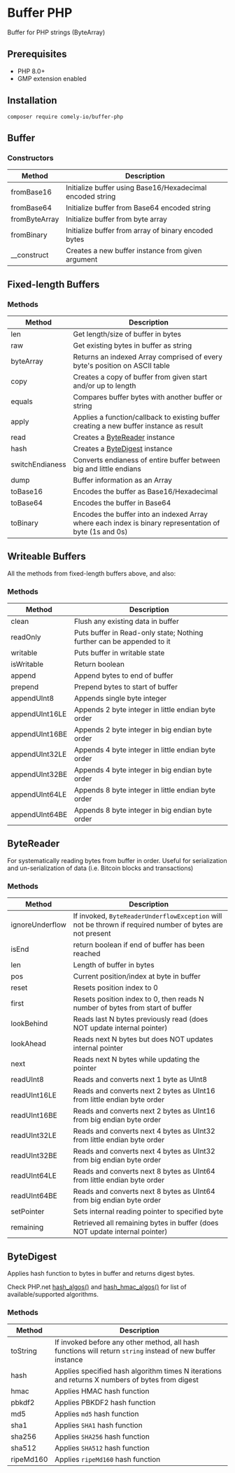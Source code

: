 # Buffer PHP

Buffer for PHP strings (ByteArray)

## Prerequisites

* PHP 8.0+
* GMP extension enabled

## Installation

`composer require comely-io/buffer-php`

## Buffer

### Constructors

Method | Description
--- | ---
fromBase16 | Initialize buffer using Base16/Hexadecimal encoded string
fromBase64 | Initialize buffer from Base64 encoded string
fromByteArray | Initialize buffer from byte array
fromBinary | Initialize buffer from array of binary encoded bytes
__construct | Creates a new buffer instance from given argument

## Fixed-length Buffers

### Methods

Method | Description
--- | ---
len | Get length/size of buffer in bytes
raw | Get existing bytes in buffer as string
byteArray | Returns an indexed Array comprised of every byte's position on ASCII table
copy | Creates a copy of buffer from given start and/or up to length
equals | Compares buffer bytes with another buffer or string
apply | Applies a function/callback to existing buffer creating a new buffer instance as result
read | Creates a [ByteReader](#bytereader) instance
hash | Creates a [ByteDigest](#bytedigest) instance
switchEndianess | Converts endianess of entire buffer between big and little endians
dump | Buffer information as an Array
toBase16 | Encodes the buffer as Base16/Hexadecimal
toBase64 | Encodes the buffer in Base64
toBinary | Encodes the buffer into an indexed Array where each index is binary representation of byte (1s and 0s)

## Writeable Buffers

All the methods from fixed-length buffers above, and also:

### Methods

Method | Description
--- | ---
clean | Flush any existing data in buffer
readOnly | Puts buffer in Read-only state; Nothing further can be appended to it
writable | Puts buffer in writable state
isWritable | Return boolean
append | Append bytes to end of buffer
prepend | Prepend bytes to start of buffer
appendUInt8 | Appends single byte integer
appendUInt16LE | Appends 2 byte integer in little endian byte order
appendUInt16BE | Appends 2 byte integer in big endian byte order
appendUInt32LE | Appends 4 byte integer in little endian byte order
appendUInt32BE | Appends 4 byte integer in big endian byte order
appendUInt64LE | Appends 8 byte integer in little endian byte order
appendUInt64BE | Appends 8 byte integer in big endian byte order

## ByteReader

For systematically reading bytes from buffer in order. Useful for serialization and un-serialization of data (i.e. Bitcoin blocks and transactions) 

### Methods

Method | Description
--- | ---
ignoreUnderflow | If invoked, `ByteReaderUnderflowException` will not be thrown if required number of bytes are not present
isEnd | return boolean if end of buffer has been reached
len | Length of buffer in bytes
pos | Current position/index at byte in buffer
reset | Resets position index to 0
first | Resets position index to 0, then reads N number of bytes from start of buffer
lookBehind | Reads last N bytes previously read (does NOT update internal pointer)
lookAhead | Reads next N bytes but does NOT updates internal pointer
next | Reads next N bytes while updating the pointer
readUInt8 | Reads and converts next 1 byte as UInt8
readUInt16LE | Reads and converts next 2 bytes as UInt16 from little endian byte order
readUInt16BE | Reads and converts next 2 bytes as UInt16 from big endian byte order
readUInt32LE | Reads and converts next 4 bytes as UInt32 from little endian byte order
readUInt32BE | Reads and converts next 4 bytes as UInt32 from big endian byte order
readUInt64LE | Reads and converts next 8 bytes as UInt64 from little endian byte order
readUInt64BE | Reads and converts next 8 bytes as UInt64 from big endian byte order
setPointer | Sets internal reading pointer to specified byte
remaining | Retrieved all remaining bytes in buffer (does NOT update internal pointer)

## ByteDigest

Applies hash function to bytes in buffer and returns digest bytes.

Check PHP.net [hash_algos()](https://www.php.net/hash_algos) and [hash_hmac_algos()](https://www.php.net/hash_hmac_algos) for list of available/supported algorithms.

### Methods

Method | Description
--- | ---
toString | If invoked before any other method, all hash functions will return `string` instead of new buffer instance
hash | Applies specified hash algorithm times N iterations and returns X numbers of bytes from digest
hmac | Applies HMAC hash function
pbkdf2 | Applies PBKDF2 hash function
md5 | Applies `md5` hash function
sha1 | Applies `SHA1` hash function
sha256 | Applies `SHA256` hash function
sha512 | Applies `SHA512` hash function
ripeMd160 | Applies `ripeMd160` hash function


